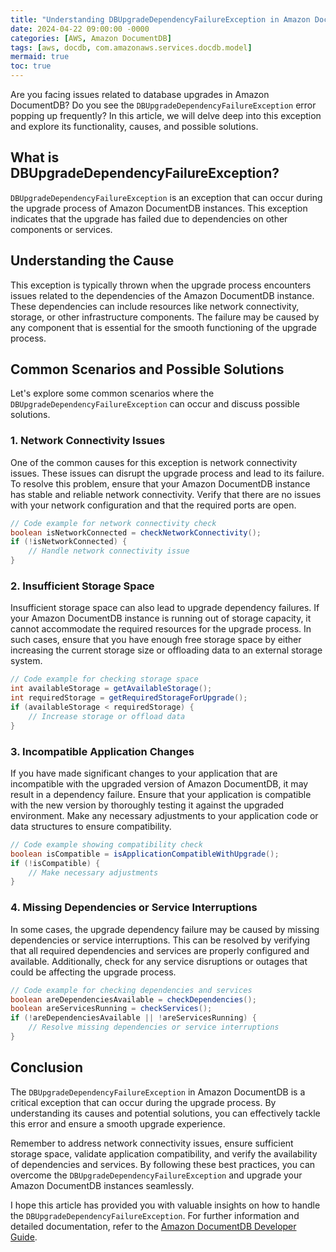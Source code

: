 ```yaml
---
title: "Understanding DBUpgradeDependencyFailureException in Amazon DocumentDB"
date: 2024-04-22 09:00:00 -0000
categories: [AWS, Amazon DocumentDB]
tags: [aws, docdb, com.amazonaws.services.docdb.model]
mermaid: true
toc: true
---
```



Are you facing issues related to database upgrades in Amazon DocumentDB? Do you see the `DBUpgradeDependencyFailureException` error popping up frequently? In this article, we will delve deep into this exception and explore its functionality, causes, and possible solutions.

## What is DBUpgradeDependencyFailureException?

`DBUpgradeDependencyFailureException` is an exception that can occur during the upgrade process of Amazon DocumentDB instances. This exception indicates that the upgrade has failed due to dependencies on other components or services.

## Understanding the Cause

This exception is typically thrown when the upgrade process encounters issues related to the dependencies of the Amazon DocumentDB instance. These dependencies can include resources like network connectivity, storage, or other infrastructure components. The failure may be caused by any component that is essential for the smooth functioning of the upgrade process.

## Common Scenarios and Possible Solutions

Let's explore some common scenarios where the `DBUpgradeDependencyFailureException` can occur and discuss possible solutions.

### 1. Network Connectivity Issues

One of the common causes for this exception is network connectivity issues. These issues can disrupt the upgrade process and lead to its failure. To resolve this problem, ensure that your Amazon DocumentDB instance has stable and reliable network connectivity. Verify that there are no issues with your network configuration and that the required ports are open.

```java
// Code example for network connectivity check
boolean isNetworkConnected = checkNetworkConnectivity();
if (!isNetworkConnected) {
    // Handle network connectivity issue
}
```

### 2. Insufficient Storage Space

Insufficient storage space can also lead to upgrade dependency failures. If your Amazon DocumentDB instance is running out of storage capacity, it cannot accommodate the required resources for the upgrade process. In such cases, ensure that you have enough free storage space by either increasing the current storage size or offloading data to an external storage system.

```java
// Code example for checking storage space
int availableStorage = getAvailableStorage();
int requiredStorage = getRequiredStorageForUpgrade();
if (availableStorage < requiredStorage) {
    // Increase storage or offload data
}
```

### 3. Incompatible Application Changes

If you have made significant changes to your application that are incompatible with the upgraded version of Amazon DocumentDB, it may result in a dependency failure. Ensure that your application is compatible with the new version by thoroughly testing it against the upgraded environment. Make any necessary adjustments to your application code or data structures to ensure compatibility.

```java
// Code example showing compatibility check
boolean isCompatible = isApplicationCompatibleWithUpgrade();
if (!isCompatible) {
    // Make necessary adjustments
}
```

### 4. Missing Dependencies or Service Interruptions

In some cases, the upgrade dependency failure may be caused by missing dependencies or service interruptions. This can be resolved by verifying that all required dependencies and services are properly configured and available. Additionally, check for any service disruptions or outages that could be affecting the upgrade process.

```java
// Code example for checking dependencies and services
boolean areDependenciesAvailable = checkDependencies();
boolean areServicesRunning = checkServices();
if (!areDependenciesAvailable || !areServicesRunning) {
    // Resolve missing dependencies or service interruptions
}
```

## Conclusion

The `DBUpgradeDependencyFailureException` in Amazon DocumentDB is a critical exception that can occur during the upgrade process. By understanding its causes and potential solutions, you can effectively tackle this error and ensure a smooth upgrade experience.

Remember to address network connectivity issues, ensure sufficient storage space, validate application compatibility, and verify the availability of dependencies and services. By following these best practices, you can overcome the `DBUpgradeDependencyFailureException` and upgrade your Amazon DocumentDB instances seamlessly.

I hope this article has provided you with valuable insights on how to handle the `DBUpgradeDependencyFailureException`. For further information and detailed documentation, refer to the [Amazon DocumentDB Developer Guide](https://docs.aws.amazon.com/documentdb/latest/developerguide/).